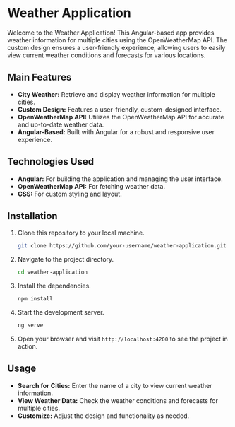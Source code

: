 # Weather Application

Welcome to the Weather Application! This Angular-based app provides weather information for multiple cities using the OpenWeatherMap API. The custom design ensures a user-friendly experience, allowing users to easily view current weather conditions and forecasts for various locations.

## Main Features

- **City Weather:** Retrieve and display weather information for multiple cities.
- **Custom Design:** Features a user-friendly, custom-designed interface.
- **OpenWeatherMap API:** Utilizes the OpenWeatherMap API for accurate and up-to-date weather data.
- **Angular-Based:** Built with Angular for a robust and responsive user experience.

## Technologies Used

- **Angular:** For building the application and managing the user interface.
- **OpenWeatherMap API:** For fetching weather data.
- **CSS:** For custom styling and layout.

## Installation

1. Clone this repository to your local machine.
   ```bash
   git clone https://github.com/your-username/weather-application.git
   ```
2. Navigate to the project directory.
   ```bash
   cd weather-application
   ```
3. Install the dependencies.
   ```bash
   npm install
   ```
4. Start the development server.
   ```bash
   ng serve
   ```
5. Open your browser and visit `http://localhost:4200` to see the project in action.

## Usage

- **Search for Cities:** Enter the name of a city to view current weather information.
- **View Weather Data:** Check the weather conditions and forecasts for multiple cities.
- **Customize:** Adjust the design and functionality as needed.
